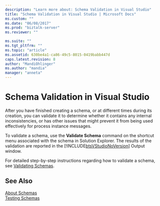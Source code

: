 ```yaml
---
description: "Learn more about: Schema Validation in Visual Studio"
title: "Schema Validation in Visual Studio | Microsoft Docs"
ms.custom: ""
ms.date: "06/08/2017"
ms.prod: "biztalk-server"
ms.reviewer: ""

ms.suite: ""
ms.tgt_pltfrm: ""
ms.topic: "article"
ms.assetid: 630be4a1-ca86-49c5-8015-0419babb447d
caps.latest.revision: 8
author: "MandiOhlinger"
ms.author: "mandia"
manager: "anneta"
---
```

# Schema Validation in Visual Studio
After you have finished creating a schema, or at different times during its creation, you can validate it to determine whether it contains any internal inconsistencies, or has other issues that might prevent it from being used effectively for process instance messages.  
  
 To validate a schema, use the **Validate Schema** command on the shortcut menu associated with the schema in Solution Explorer. The results of the validation are reported in the [!INCLUDE[btsVStudioNoVersion](../includes/btsvstudionoversion-md.md)] Output window.  
  
 For detailed step-by-step instructions regarding how to validate a schema, see [Validating Schemas](../core/how-to-validate-schemas-in-visual-studio.md).  
  
## See Also  
 [About Schemas](../core/about-schemas.md)   
 [Testing Schemas](../core/testing-schemas.md)
